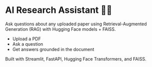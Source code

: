 # AI Research Assistant 🤖📄

Ask questions about any uploaded paper using Retrieval-Augmented Generation (RAG) with Hugging Face models + FAISS.

- Upload a PDF
- Ask a question
- Get answers grounded in the document

Built with Streamlit, FastAPI, Hugging Face Transformers, and FAISS.
